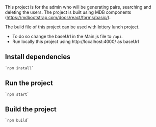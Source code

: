 This project is for the admin who will be generating pairs, searching and deleting the users. The project is built using MDB components (https://mdbootstrap.com/docs/react/forms/basic/). 

The build file of this project can be used with lottery lunch project. 
 - To do so change the baseUrl in the Main.js file to `/api`. 
 - Run locally this project using http://localhost:4000/ as baseUrl

## Install dependencies

    `npm install`

## Run the project

    `npm start`

## Build the project

    `npm build`
